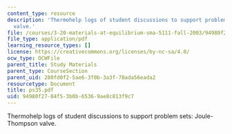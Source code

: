 ```yaml
---
content_type: resource
description: 'Thermohelp logs of student discussions to support problem sets: Joule-Thompson
  valve.'
file: /courses/3-20-materials-at-equilibrium-sma-5111-fall-2003/94980f2784f53b0b65369ae8c813f9c7_ps35.pdf
file_type: application/pdf
learning_resource_types: []
license: https://creativecommons.org/licenses/by-nc-sa/4.0/
ocw_type: OCWFile
parent_title: Study Materials
parent_type: CourseSection
parent_uid: 280fd0f2-5ae6-3f0b-3a3f-78ada56eada2
resourcetype: Document
title: ps35.pdf
uid: 94980f27-84f5-3b0b-6536-9ae8c813f9c7
---
```

Thermohelp logs of student discussions to support problem sets: Joule-Thompson valve.